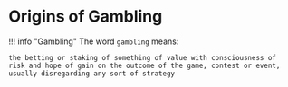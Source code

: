 # Origins of Gambling

!!! info "Gambling"
	The word `gambling` means:

	the betting or staking of something of value with consciousness of risk and hope of gain on the outcome of the game, contest or event, usually disregarding any sort of strategy

